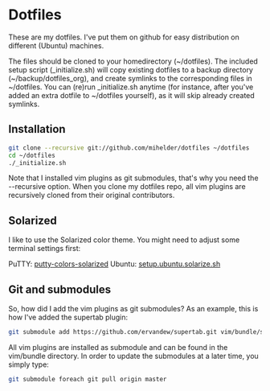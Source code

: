 Dotfiles
========

These are my dotfiles. I've put them on github for easy distribution on different (Ubuntu) machines.

The files should be cloned to your homedirectory (~/dotfiles). The included setup script (_initialize.sh) will copy existing dotfiles to a backup directory (~/backup/dotfiles_org), and create symlinks to the corresponding files in ~/dotfiles. You can (re)run _initialize.sh anytime (for instance, after you've added an extra dotfile to ~/dotfiles yourself), as it will skip already created symlinks.

Installation
------------

``` bash
git clone --recursive git://github.com/mihelder/dotfiles ~/dotfiles
cd ~/dotfiles
./_initialize.sh
```

Note that I installed vim plugins as git submodules, that's why you need the --recursive option. When you clone my dotfiles repo, all vim plugins are recursively cloned from their original contributors.

Solarized
---------

I like to use the Solarized color theme. You might need to adjust some terminal settings first: 

PuTTY: [putty-colors-solarized](https://github.com/altercation/solarized/tree/master/putty-colors-solarized)
Ubuntu: [setup.ubuntu.solarize.sh](https://gist.github.com/1280177)

Git and submodules
------------------

So, how did I add the vim plugins as git submodules? As an example, this is how I've added the supertab plugin:

``` bash
git submodule add https://github.com/ervandew/supertab.git vim/bundle/supertab
```

All vim plugins are installed as submodule and can be found in the vim/bundle directory. In order to update the submodules at a later time, you simply type:

``` bash
git submodule foreach git pull origin master
```
